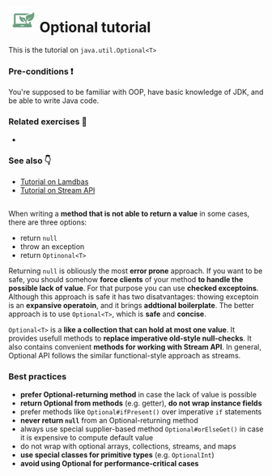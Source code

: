 # <img src="https://raw.githubusercontent.com/bobocode-projects/resources/master/image/logo_transparent_background.png" height=50/> Optional tutorial

This is the tutorial on `java.util.Optional<T>`
### Pre-conditions :heavy_exclamation_mark:
You're supposed to be familiar with OOP, have basic knowledge of JDK, and be able to write Java code. 
### Related exercises :muscle:
* 
### See also :point_down:
* [Tutorial on Lamdbas](https://github.com/bobocode-projects/java-functional-features-tutorial/tree/master/lambdas)
* [Tutorial on Stream API](https://github.com/bobocode-projects/java-8-tutorial/tree/master/stream-api)
##

When writing a **method that is not able to return a value** in some cases, there are three options:
* return `null`
* throw an exception
* return `Optinonal<T>`

Returning `null` is obliously the most **error prone** approach. If you want to be safe, you should somehow **force clients** of your 
method **to handle the possible lack of value**. For that purpose you can use **checked exceptoins**. Although this approach is 
safe it has two disatvantages: thowing exceptoin is an **expansive operatoin**, and it brings **addtional boilerplate**. The 
better approach is to use `Optional<T>`, which is **safe** and **concise**.

`Optional<T>` is a **like a collection that can hold at most one value**. It provides usefull methods to **replace imperative 
old-style null-checks**. It also contains convenient **methods for working with Stream API**. In general, Optional API follows the 
similar functional-style approach as streams. 

### Best practices
* **prefer Optional-returning method** in case the lack of value is possible
* **return Optional from methods** (e.g. getter), **do not wrap instance fields**
* prefer methods like `Optional#ifPresent()` over imperative `if` statements
* **never return `null`** from an Optional-returning method
* always use special supplier-based method `Optional#orElseGet()` in case it is expensive to compute default value
* do not wrap with optional arrays, collections, streams, and maps
* **use special classes for primitive types** (e.g. `OptionalInt`)
* **avoid using Optional for performance-critical cases**

